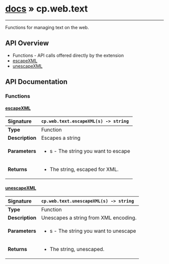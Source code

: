 # [docs](index.md) » cp.web.text
---

Functions for managing text on the web.

## API Overview
* Functions - API calls offered directly by the extension
 * [escapeXML](#escapexml)
 * [unescapeXML](#unescapexml)

## API Documentation

### Functions

#### [escapeXML](#escapexml)
| <span style="float: left;">**Signature**</span> | <span style="float: left;">`cp.web.text.escapeXML(s) -> string` </span>                                                          |
| -----------------------------------------------------|---------------------------------------------------------------------------------------------------------|
| **Type**                                             | Function                                                                                         |
| **Description**                                      | Escapes a string                                                                                         |
| **Parameters**                                       | <ul><li>s - The string you want to escape</li></ul> |
| **Returns**                                          | <ul><li>The string, escaped for XML.</li></ul>          |

#### [unescapeXML](#unescapexml)
| <span style="float: left;">**Signature**</span> | <span style="float: left;">`cp.web.text.unescapeXML(s) -> string` </span>                                                          |
| -----------------------------------------------------|---------------------------------------------------------------------------------------------------------|
| **Type**                                             | Function                                                                                         |
| **Description**                                      | Unescapes a string from XML encoding.                                                                                         |
| **Parameters**                                       | <ul><li>s - The string you want to unescape</li></ul> |
| **Returns**                                          | <ul><li>The string, unescaped.</li></ul>          |

